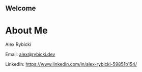 ## Welcome
# About Me
Alex Rybicki

Email: alex@rybicki.dev

LinkedIn: https://www.linkedin.com/in/alex-rybicki-59851b154/

